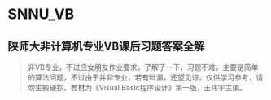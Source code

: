 # SNNU_VB
## 陕师大非计算机专业VB课后习题答案全解

> 非VB专业，不过应女朋友作业要求，了解了一下，习题不难，主要是简单的算法问题，不过由于并非专业，若有纰漏，还望见谅。仅供学习参考，请勿生搬硬抄。教材为《Visual Basic程序设计》第一版，王伟宇主编。


